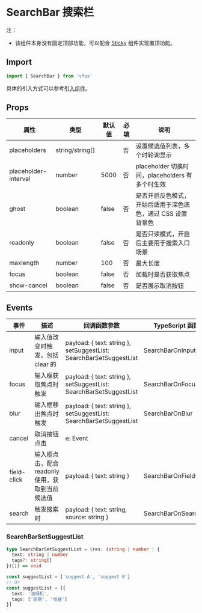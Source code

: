 # SearchBar 搜索栏

注：

- 该组件本身没有固定顶部功能，可以配合 [Sticky](./Sticky.md) 组件实现置顶功能。

## Import

```JavaScript
import { SearchBar } from 'vfox'
```

具体的引入方式可以参考[引入组件](../guide/import.md)。

## Props

| 属性                 | 类型            | 默认值 | 必填 | 说明                                                        |
| -------------------- | --------------- | ------ | ---- | ----------------------------------------------------------- |
| placeholders         | string/string[] |        | 否   | 设置候选值列表，多个时轮询显示                              |
| placeholder-interval | number          | 5000   | 否   | placeholder 切换时间，placeholders 有多个时生效             |
| ghost                | boolean         | false  | 否   | 是否开启反色模式，开始后适用于深色底色，通过 CSS 设置背景色 |
| readonly             | boolean         | false  | 否   | 是否只读模式，开启后主要用于搜索入口场景                    |
| maxlength            | number          | 100    | 否   | 最大长度                                                    |
| focus                | boolean         | false  | 否   | 加载时是否获取焦点                                          |
| show-cancel          | boolean         | false  | 否   | 是否展示取消按钮                                            |

## Events

| 事件        | 描述                                             | 回调函数参数                                                       | TypeScript 函数       |
| ----------- | ------------------------------------------------ | ------------------------------------------------------------------ | --------------------- |
| input       | 输入值改变时触发，包括 clear 的                  | payload: { text: string }, setSuggestList: SearchBarSetSuggestList | SearchBarOnInput      |
| focus       | 输入框获取焦点时触发                             | payload: { text: string }, setSuggestList: SearchBarSetSuggestList | SearchBarOnFocus      |
| blur        | 输入框移出焦点时触发                             | payload: { text: string }, setSuggestList: SearchBarSetSuggestList | SearchBarOnBlur       |
| cancel      | 取消按钮点击                                     | e: Event                                                           |                       |
| field-click | 输入框点击，配合 readonly 使用，获取到当前候选值 | payload: { text: string }                                          | SearchBarOnFieldClick |
| search      | 触发搜索时                                       | payload: { text: string, source: string }                          | SearchBarOnSearch     |

### SearchBarSetSuggestList

```TypeScript
type SearchBarSetSuggestList = (res: (string | number | {
  text: string | number
  tags?: string[]
})[]) => void

const suggestList = ['suggest A', 'suggest B']
// Or
const suggestList = [{
  text: '油烟机',
  tags: ['厨房', '电器']
}]
```
